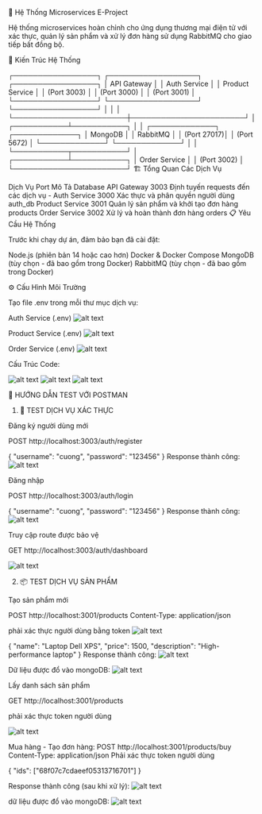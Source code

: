 🚀 Hệ Thống Microservices E-Project

Hệ thống microservices hoàn chỉnh cho ứng dụng thương mại điện tử với xác thực, quản lý sản phẩm và xử lý đơn hàng sử dụng RabbitMQ cho giao tiếp bất đồng bộ.

🌟 Kiến Trúc Hệ Thống


┌─────────────────┐    ┌──────────────────┐    ┌─────────────────┐
│   API Gateway   │    │   Auth Service   │    │ Product Service │
│    (Port 3003)  │    │    (Port 3000)   │    │   (Port 3001)   │
└─────────────────┘    └──────────────────┘    └─────────────────┘
         │                       │                       │
         └───────────────────────┼───────────────────────┘
                                 │
                     ┌───────────┴───────────┐
                     │                       │
             ┌─────────────┐         ┌─────────────┐
             │  MongoDB    │         │  RabbitMQ   │
             │ (Port 27017)│         │ (Port 5672) │
             └─────────────┘         └─────────────┘
                       │                       │
                       └───────────┬───────────┘
                                 │
                     ┌───────────┴───────────┐
                     │   Order Service       │
                     │    (Port 3002)        │
                     └───────────────────────┘
🏗️ Tổng Quan Các Dịch Vụ

Dịch Vụ	Port	Mô Tả	Database
API Gateway	3003	Định tuyến requests đến các dịch vụ	-
Auth Service	3000	Xác thực và phân quyền người dùng	auth_db
Product Service	3001	Quản lý sản phẩm và khởi tạo đơn hàng	products
Order Service	3002	Xử lý và hoàn thành đơn hàng	orders
📋 Yêu Cầu Hệ Thống

Trước khi chạy dự án, đảm bảo bạn đã cài đặt:

Node.js (phiên bản 14 hoặc cao hơn)
Docker & Docker Compose
MongoDB (tùy chọn - đã bao gồm trong Docker)
RabbitMQ (tùy chọn - đã bao gồm trong Docker)

⚙️ Cấu Hình Môi Trường

Tạo file .env trong mỗi thư mục dịch vụ:

Auth Service (.env)
![alt text](public/img/env_auth.png)

Product Service (.env)
![alt text](public/img/p_env.png)

Order Service (.env)
![alt text](public/img/orther_env.png)


Cấu Trúc Code:

![alt text](public/img/ct_code1.png)
![alt text](public/img/ct_code2.png)
![alt text](public/img/ct_code3.png)

🧪 HƯỚNG DẪN TEST VỚI POSTMAN

1. 🔐 TEST DỊCH VỤ XÁC THỰC

Đăng ký người dùng mới


POST http://localhost:3003/auth/register

{
  "username": "cuong",
  "password": "123456"
}
Response thành công:
![alt text](public/img/dktc.png)


Đăng nhập

POST http://localhost:3003/auth/login

{
  "username": "cuong",
  "password": "123456"
}
Response thành công:
![alt text](public/img/dntc.png)

Truy cập route được bảo vệ

GET http://localhost:3003/auth/dashboard

![alt text](public/img/welcome_db.png)

2. 📦 TEST DỊCH VỤ SẢN PHẨM

Tạo sản phẩm mới

POST http://localhost:3001/products
Content-Type: application/json

phải xác thực người dùng bằng token
![alt text](public/img/taosp_token.png)

{
  "name": "Laptop Dell XPS",
  "price": 1500,
  "description": "High-performance laptop"
}
Response thành công:
![alt text](public/img/taosp_thanhcong.png)

Dữ liệu được đổ vào mongoDB:
![alt text](public/img/dl_SP.png)



Lấy danh sách sản phẩm

GET http://localhost:3001/products

phải xác thực token người dùng 

![alt text](public/img/xemSP.png)


Mua hàng - Tạo đơn hàng:
POST http://localhost:3001/products/buy
Content-Type: application/json
Phải xác thực token người dùng

{
  "ids": ["68f07c7cdaeef05313716701"]
}

Response thành công (sau khi xử lý):
![alt text](public/img/mua_tc.png)

dữ liệu được đổ vào mongoDB:
![alt text](public/img/mua_DB.png)
